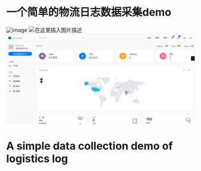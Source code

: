 # 一个简单的物流日志数据采集demo
![image](https://github.com/Jason-danran0612/Jasonzhang/master/images/home.png)
![在这里插入图片描述](https://img-blog.csdnimg.cn/20200425145721850.png)
![在这里插入图片描述](https://github.com/Jason-danran0612/Jasonzhang/raw/master/home.png)
# A simple data collection demo of logistics log

